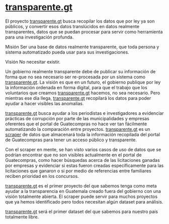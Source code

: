 [transparente.gt](http://transparente.gt)
===============

El proyecto [transparente.gt](http://transparente.gt) busca recopilar los datos que por ley ya son públicos, y convertir
esos datos translúcidos en datos realmente transparentes, datos que se puedan procesar para servir como herramienta para
una investigación profunda.


Misión
    Ser una base de datos realmente transparente, que toda persona y sistema automatizado pueda usar para sus investigaciones.

Visión
    No necesitar existir.

Un gobierno realmente transparente debe de publicar su información de forma que no sea necesario ser re-procesada por un
sistema como [transparente.gt](http://transparente.gt). La visión es que en un futuro, el gobierno publique por ley la
información ordenada en forma digital, para que el trabajo que los voluntarios que creamos
[transparente.gt](http://transparente.gt) hacemos, no sea necesario. Pero mientras ese día llega,
[transparente.gt](http://transparente.gt) recopilará los datos para poder ayudar a hacer visibles las anomalías.

[transparente.gt](http://transparente.gt) busca ayudar a los periodistas e investigadores a evidenciar prácticas de
corrupción por parte de las municipalidades y empresas oferentes que el portal de Guatecompras no hace ver tan
fácilmente automatizando la comparación entre proyectos. [transparente.gt](http://transparente.gt) es un
[scraper](http://es.wikipedia.org/wiki/Web_scraping) de datos que almacenará toda la información recopilada del portal
de Guatecompras para tener un acceso público y transparente.

Con el scraper en mente, se han visto varios casos de uso de datos que se podrían encontrar que no son visibles
actualmente en el portal de Guatecompras, como hacer búsquedas acerca de las licitaciones ganadas por empresas y
evidenciar si estas fueron creadas específicamente para las licitaciones que ganaron o si por medio de referencias entre
familiares reciben prioridad en los concursos.

[transparente.gt](http://transparente.gt) es el primer proyecto del que sabemos tenga como meta ayudar a la
transparencia en Guatemala creado fuera del gobierno con una visión totalmente abierta. El scraper puede servir para
muchos proyectos que ya hemos identificado pero todos necesitan algún dataset para análisis.

[transparente.gt](http://transparente.gt) será el primer dataset del que sabemos para nuestro país totalmente libre.